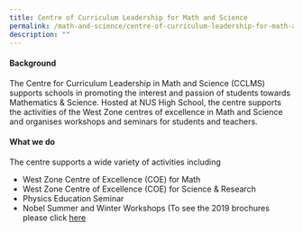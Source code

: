 ```yaml
---
title: Centre of Curriculum Leadership for Math and Science
permalink: /math-and-science/centre-of-curriculum-leadership-for-math-and-science/
description: ""
---
```

#### **Background**
The Centre for Curriculum Leadership in Math and Science (CCLMS) supports schools in promoting the interest and passion of students towards Mathematics & Science. Hosted at NUS High School, the centre supports the activities of the West Zone centres of excellence in Math and Science and organises workshops and seminars for students and teachers.

#### **What we do**
The centre supports a wide variety of activities including

*   West Zone Centre of Excellence (COE) for Math
*   West Zone Centre of Excellence (COE) for Science & Research
*   Physics Education Seminar
*   Nobel Summer and Winter Workshops (To see the 2019 brochures please click [here](/files/brochure.pdf)